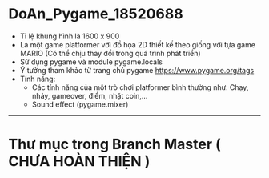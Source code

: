 # DoAn_Pygame_18520688
- Tỉ lệ khung hình là 1600 x 900
- Là một game platformer với đồ họa 2D thiết kế theo giống với tựa game MARIO (Có thể chịu thay đổi trong quá trình phát triển)
- Sử dụng pygame và module pygame.locals
- Ý tưởng tham khảo từ trang chủ pygame https://www.pygame.org/tags
- Tính năng:
    - Các tính năng của một trò chơi platformer bình thường như: Chạy, nhảy, gameover, điểm, nhặt coin,...
    - Sound effect (pygame.mixer)
___________________________________________________________________________________________________________
# Thư mục trong Branch Master ( CHƯA HOÀN THIỆN )
